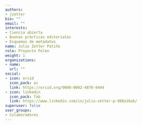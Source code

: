```yaml
---
authors:
- jzetter
bio: ""
email: ""
interests:
- Ciencia abierta
- Buenas prácticas editoriales
- Esquemas de metadatos
name: Julio Zetter Patiño
role: Proyecto Polen
weight: 1
organizations:
- name: 
  url: ""
social:
- icon: orcid
  icon_pack: ai
  link: https://orcid.org/0000-0002-4870-9444
- icon: linkedin
  icon_pack: fab
  link: https://www.linkedin.com/in/julio-zetter-p-988a16ab/
superuser: false
user_groups:
- Colaboradores
---
```

